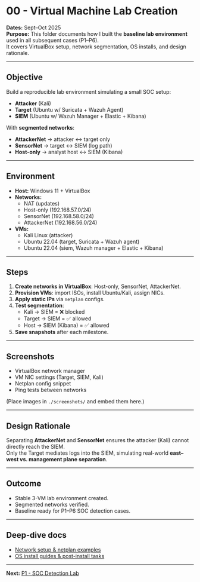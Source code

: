 # 00 - Virtual Machine Lab Creation

**Dates:** Sept–Oct 2025  
**Purpose:** This folder documents how I built the **baseline lab environment** used in all subsequent cases (P1–P6).  
It covers VirtualBox setup, network segmentation, OS installs, and design rationale.  

---

## Objective
Build a reproducible lab environment simulating a small SOC setup:  
- **Attacker** (Kali)  
- **Target** (Ubuntu w/ Suricata + Wazuh Agent)  
- **SIEM** (Ubuntu w/ Wazuh Manager + Elastic + Kibana)  

With **segmented networks**:  
- **AttackerNet** -> attacker ↔ target only  
- **SensorNet** -> target ↔ SIEM (log path)  
- **Host-only** -> analyst host ↔ SIEM (Kibana)  

---

## Environment
- **Host:** Windows 11 + VirtualBox  
- **Networks:**
  - NAT (updates)
  - Host-only (192.168.57.0/24)
  - SensorNet (192.168.58.0/24)
  - AttackerNet (192.168.56.0/24)  
- **VMs:**
  - Kali Linux (attacker)
  - Ubuntu 22.04 (target, Suricata + Wazuh agent)
  - Ubuntu 22.04 (siem, Wazuh manager + Elastic + Kibana)

---

## Steps
1. **Create networks in VirtualBox**: Host-only, SensorNet, AttackerNet.  
2. **Provision VMs**: import ISOs, install Ubuntu/Kali, assign NICs.  
3. **Apply static IPs** via `netplan` configs.  
4. **Test segmentation**:
   - Kali -> SIEM = ❌ blocked
   - Target -> SIEM = ✅ allowed
   - Host -> SIEM (Kibana) = ✅ allowed  
5. **Save snapshots** after each milestone.

---

## Screenshots
- VirtualBox network manager  
- VM NIC settings (Target, SIEM, Kali)  
- Netplan config snippet  
- Ping tests between networks  

(Place images in `./screenshots/` and embed them here.)

---

## Design Rationale
Separating **AttackerNet** and **SensorNet** ensures the attacker (Kali) cannot directly reach the SIEM.  
Only the Target mediates logs into the SIEM, simulating real-world **east–west vs. management plane separation**.  

---

## Outcome
- Stable 3-VM lab environment created.  
- Segmented networks verified.  
- Baseline ready for P1–P6 SOC detection cases.  

---

## Deep-dive docs
- [Network setup & netplan examples](./network-setup.md)  
- [OS install guides & post-install tasks](./install-guides.md)  

---

**Next:** [P1 - SOC Detection Lab](../01-P1-SOC-Detection-Lab/README.md)

